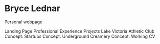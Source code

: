 Bryce Lednar
===========

Personal webpage 

Landing Page
Professional Experience
Projects
  Lake Victoria Athletic Club
  Concept: Startups
  Concept: Underground Creamery
  Concept: Working
CV
